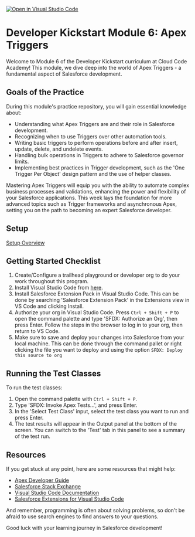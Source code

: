 [![Open in Visual Studio Code](https://classroom.github.com/assets/open-in-vscode-2e0aaae1b6195c2367325f4f02e2d04e9abb55f0b24a779b69b11b9e10269abc.svg)](https://classroom.github.com/online_ide?assignment_repo_id=15412032&assignment_repo_type=AssignmentRepo)

# Developer Kickstart Module 6: Apex Triggers

Welcome to Module 6 of the Developer Kickstart curriculum at Cloud Code Academy! This module, we dive deep into the world of Apex Triggers - a fundamental aspect of Salesforce development.

## Goals of the Practice

During this module's practice repository, you will gain essential knowledge about:
- Understanding what Apex Triggers are and their role in Salesforce development.
- Recognizing when to use Triggers over other automation tools.
- Writing basic triggers to perform operations before and after insert, update, delete, and undelete events.
- Handling bulk operations in Triggers to adhere to Salesforce governor limits.
- Implementing best practices in Trigger development, such as the 'One Trigger Per Object' design pattern and the use of helper classes.

Mastering Apex Triggers will equip you with the ability to automate complex business processes and validations, enhancing the power and flexibility of your Salesforce applications. This week lays the foundation for more advanced topics such as Trigger frameworks and asynchronous Apex, setting you on the path to becoming an expert Salesforce developer.

## Setup
[Setup Overview](https://learn.cloudcodeacademy.com/courses/salesforce-developer-kickstart-program/lectures/47317633)

## Getting Started Checklist
1. Create/Configure a trailhead playground or developer org to do your work throughout this program.
2. Install Visual Studio Code from [here](https://code.visualstudio.com/download).
3. Install Salesforce Extension Pack in Visual Studio Code. This can be done by searching 'Salesforce Extension Pack' in the Extensions view in VS Code and clicking Install.
4. Authorize your org in Visual Studio Code. Press `Ctrl + Shift + P` to open the command palette and type 'SFDX: Authorize an Org', then press Enter. Follow the steps in the browser to log in to your org, then return to VS Code.
5. Make sure to save and deploy your changes into Salesforce from your local machine. This can be done through the command pallet or right clicking the file you want to deploy and using the option `SFDX: Deploy this source to org`

## Running the Test Classes

To run the test classes:

1. Open the command palette with `Ctrl + Shift + P`.
2. Type 'SFDX: Invoke Apex Tests...', and press Enter.
3. In the 'Select Test Class' input, select the test class you want to run and press Enter.
4. The test results will appear in the Output panel at the bottom of the screen. You can switch to the 'Test' tab in this panel to see a summary of the test run.

## Resources

If you get stuck at any point, here are some resources that might help:

- [Apex Developer Guide](https://developer.salesforce.com/docs/atlas.en-us.apexcode.meta/apexcode/apex_dev_guide.htm)
- [Salesforce Stack Exchange](https://salesforce.stackexchange.com/)
- [Visual Studio Code Documentation](https://code.visualstudio.com/docs)
- [Salesforce Extensions for Visual Studio Code](https://developer.salesforce.com/tools/vscode/)

And remember, programming is often about solving problems, so don't be afraid to use search engines to find answers to your questions.

Good luck with your learning journey in Salesforce development!